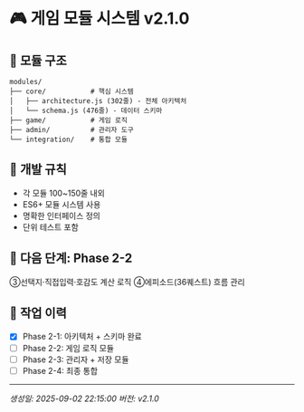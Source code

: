 # 🎮 게임 모듈 시스템 v2.1.0

## 📁 모듈 구조
```
modules/
├── core/           # 핵심 시스템
│   ├── architecture.js (302줄) - 전체 아키텍처
│   └── schema.js (476줄) - 데이터 스키마
├── game/           # 게임 로직  
├── admin/          # 관리자 도구
└── integration/    # 통합 모듈
```

## 🔧 개발 규칙
- 각 모듈 100~150줄 내외
- ES6+ 모듈 시스템 사용
- 명확한 인터페이스 정의
- 단위 테스트 포함

## 🚀 다음 단계: Phase 2-2
③선택지·직접입력·호감도 계산 로직
④에피소드(36퀘스트) 흐름 관리

## 📝 작업 이력
- [x] Phase 2-1: 아키텍처 + 스키마 완료
- [ ] Phase 2-2: 게임 로직 모듈
- [ ] Phase 2-3: 관리자 + 저장 모듈
- [ ] Phase 2-4: 최종 통합

---
*생성일: 2025-09-02 22:15:00*
*버전: v2.1.0*